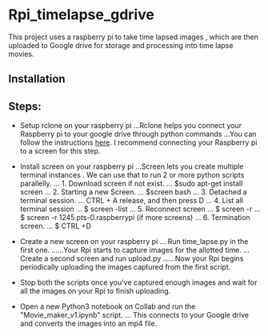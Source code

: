 # Rpi_timelapse_gdrive
This project uses a raspberry pi to take time lapsed images , which are then uploaded to Google drive for storage and processing into time lapse movies.
## Installation
## Steps:
* Setup rclone on your raspberry pi
...Rclone helps you connect your Raspberry pi to your google drive through python commands
...You can follow the instructions [here](https://pimylifeup.com/raspberry-pi-rclone/). I recommend connecting your Raspberry pi to a screen for this step.

* Install screen on your raspberry pi
...Screen lets you create multiple terminal instances . We can use that to run 2 or more python scripts parallelly.
... 1. Download screen if not exist.
...	   $sudo apt-get install screen
...	2. Starting a new Screen.
...	  $screen bash
...	3. Detached a terminal session.
...	  CTRL + A  release, and then press D
...	4. List all terminal session
...	  $ screen -list
...	5. Reconnect screen 
...	  $ screen -r
...	  $ screen -r 1245.pts-0.raspberrypi (if more screens)
...	6. Termination screen.
...	  $ CTRL +D
* Create a new screen on your raspberry pi 
... Run time_lapse.py in the first one.
......Your Rpi starts to capture images for the allotted time.
... Create a second screen and run upload.py
......Now your Rpi begins periodically uploading the images captured from the first script.
* Stop both the scripts once you've captured enough images and wait for all the images on your Rpi to finish uploading.
* Open a new Python3 notebook on Collab and run the "Movie_maker_v1.ipynb" script.
... This connects to your Google drive and converts the images into an mp4 file.

